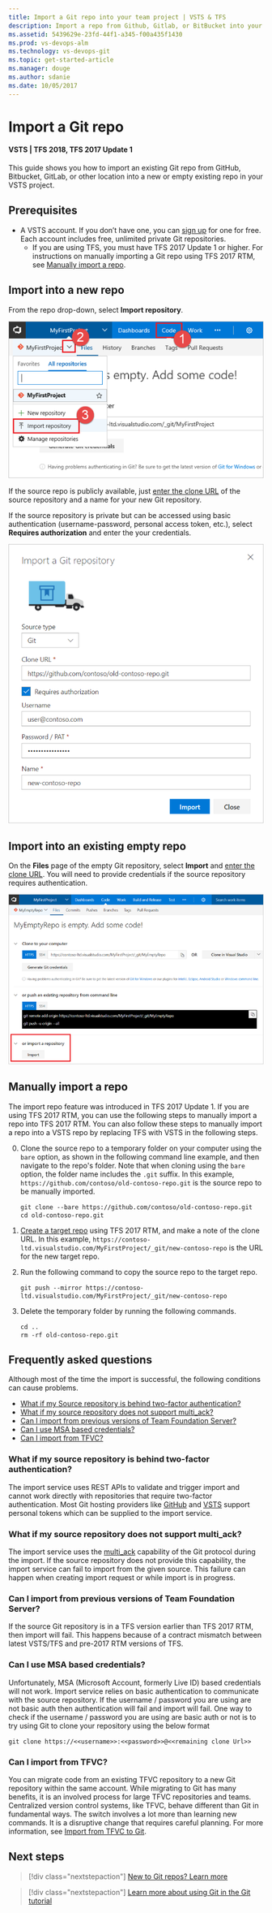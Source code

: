 ```yaml
---
title: Import a Git repo into your team project | VSTS & TFS
description: Import a repo from Github, Gitlab, or BitBucket into your VSTS/TFS Team Project
ms.assetid: 5439629e-23fd-44f1-a345-f00a435f1430
ms.prod: vs-devops-alm
ms.technology: vs-devops-git 
ms.topic: get-started-article
ms.manager: douge
ms.author: sdanie
ms.date: 10/05/2017
---
```


# Import a Git repo
#### VSTS | TFS 2018, TFS 2017 Update 1

This guide shows you how to import an existing Git repo from GitHub, Bitbucket, GitLab, or other location into a new or empty existing repo in your VSTS project.

## Prerequisites

* A VSTS account. If you don’t have one, you can [sign up](../accounts/create-account-msa-or-work-student.md) for one for free. Each account includes free, unlimited private Git repositories.
  * If you are using TFS, you must have TFS 2017 Update 1 or higher. For instructions on manually importing a Git repo using TFS 2017 RTM, see [Manually import a repo](#manually-import-a-repo).

## Import into a new repo

From the repo drop-down, select **Import repository**. 

![Import Repository Option](_img/Import-Repo/ImportRepository.png)

If the source repo is publicly available, just [enter the clone URL](tutorial/clone.md#clone_url) of the source repository and a name for your new Git repository.

If the source repository is private but can be accessed using basic authentication (username-password, personal access token, etc.),  select **Requires authorization** and enter the your credentials.

![Import Repository Dialog](_img/Import-Repo/ImportRepoDialog.png)

## Import into an existing empty repo

On the **Files** page of the empty Git repository, select **Import** and [enter the clone URL](tutorial/clone.md#clone_url). You will need to provide credentials if the source repository requires authentication. 

![Import Repository into an existing repository](_img/Import-Repo/ImportRepofromEmptyRepo.png)


## Manually import a repo

The import repo feature was introduced in TFS 2017 Update 1. If you are using TFS 2017 RTM, you can use the following steps to manually import a repo into TFS 2017 RTM. You can also follow these steps to manually import a repo into a VSTS repo by replacing TFS with VSTS in the following steps.

0. Clone the source repo to a temporary folder on your computer using the `bare` option, as shown in the following command line example, and then navigate to the repo's folder. Note that when cloning using the `bare` option, the folder name includes the `.git` suffix. In this example, `https://github.com/contoso/old-contoso-repo.git` is the source repo to be manually imported.

    ```
    git clone --bare https://github.com/contoso/old-contoso-repo.git
    cd old-contoso-repo.git
    ```

0. [Create a target repo](create-new-repo.md#create-a-repo-using-the-web-portal) using TFS 2017 RTM, and make a note of the clone URL. In this example, `https://contoso-ltd.visualstudio.com/MyFirstProject/_git/new-contoso-repo` is the URL for the new target repo.

0. Run the following command to copy the source repo to the target repo.

    ```
    git push --mirror https://contoso-ltd.visualstudio.com/MyFirstProject/_git/new-contoso-repo
    ``` 

0. Delete the temporary folder by running the following commands.

    ```
    cd ..
    rm -rf old-contoso-repo.git
    ```




## Frequently asked questions

Although most of the time the import is successful, the following conditions can cause problems.

* [What if my Source repository is behind two-factor authentication?](#what-if-my-source-repository-is-behind-two-factor-authentication)
* [What if my source repository does not support multi_ack?](#what-if-my-source-repository-does-not-support-multiack)
* [Can I import from previous versions of Team Foundation Server?](#can-i-import-from-previous-versions-of-team-foundation-server)
* [Can I use MSA based credentials?](#can-i-use-msa-based-credentials)
* [Can I import from TFVC?](#can-i-import-from-tfvc)

### What if my source repository is behind two-factor authentication?

The import service uses REST APIs to validate and trigger import and cannot work directly with repositories that require two-factor authentication.
Most Git hosting providers like [GitHub](https://help.github.com/articles/creating-an-access-token-for-command-line-use/) and [VSTS](../accounts/use-personal-access-tokens-to-authenticate.md) support personal tokens which can be supplied to the import service. 

### What if my source repository does not support multi_ack?

The import service uses the [multi_ack](https://git-scm.com/book/en/v2/Git-Internals-Transfer-Protocols) capability of the Git protocol during the import.
If the source repository does not provide this capability, the import service can fail to import from the given source.
This failure can happen when creating import request or while import is in progress.

### Can I import from previous versions of Team Foundation Server?
If the source Git repository is in a TFS version earlier than TFS 2017 RTM, then import will fail.
This happens because of a contract mismatch between latest VSTS/TFS and pre-2017 RTM versions of TFS.

### Can I use MSA based credentials?
Unfortunately, MSA (Microsoft Account, formerly Live ID) based credentials will not work. Import service relies on basic authentication to communicate with the source repository. If the username / password you are using are not basic auth then authentication will fail and import will fail.
One way to check if the username / password you are using are basic auth or not is to try using Git to clone your repository using the below format

```
git clone https://<<username>>:<<password>>@<<remaining clone Url>>
```

### Can I import from TFVC?

You can migrate code from an existing TFVC repository to a new Git repository within the same account. While migrating to Git has many benefits, it is an involved process for large TFVC repositories and teams. Centralized version control systems, like TFVC, behave different than Git in fundamental ways. The switch involves a lot more than learning new commands. It is a disruptive change that requires careful planning. For more information, see [Import from TFVC to Git](import-from-tfvc.md).

## Next steps

> [!div class="nextstepaction"]
> [New to Git repos? Learn more](https://www.visualstudio.com/learn/set-up-a-git-repository/)

> [!div class="nextstepaction"]
> [Learn more about using Git in the Git tutorial](tutorial/gitworkflow.md)

